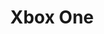 ---
title: 'Xbox One'
slug: xbox-one
company: microsoft
logo: '<path d="M127.912479,42.1733668 L120.28057,31.8153266 L112.657035,42.1733668 L109.516332,42.1733668 L118.691374,29.6587102 L110.311977,18.2830821 L113.45268,18.2830821 L120.28057,27.5607203 L127.108459,18.2830821 L130.247069,18.2830821 L121.873953,29.6566164 L131.051089,42.1733668 L127.912479,42.1733668 Z M68.4422111,42.1691792 L65.2994137,42.1691792 L57.669598,31.8153266 L50.0460637,42.1691792 L46.9011725,42.1691792 L56.0845896,29.6566164 L47.7093802,18.2830821 L50.8417085,18.2830821 L57.6654104,27.5628141 L64.4953936,18.2830821 L67.6360972,18.2830821 L59.2567002,29.6566164 L68.4422111,42.1691792 Z M85.9045226,30.561139 C87.2571189,31.7190117 87.9669179,33.3165829 87.9669179,35.1968174 C87.9669179,39.5037688 84.7026801,42.171273 79.4472362,42.171273 L69.7445561,42.1691792 L69.7445561,30.9778057 L64.7801508,30.9778057 C65.1423786,30.4396985 66.0950586,29.1268844 66.5138191,28.580402 L69.7445561,28.580402 L69.7445561,18.2809883 L79.4451424,18.2809883 C86.6478224,18.2809883 87.2110553,23.251675 87.2110553,24.7801508 C87.2128144,26.783705 86.1076335,28.6243305 84.3383585,29.5644891 C84.9041692,29.8223522 85.4312915,30.1577938 85.9045226,30.561139 Z M72.4267169,20.7747069 L72.4267169,28.580402 L79.4472362,28.580402 C82.6758794,28.580402 84.5288945,27.0833333 84.5288945,24.5707705 C84.5288945,21.2479062 81.3463149,20.7747069 79.4472362,20.7747069 L72.4267169,20.7747069 Z M79.4451424,39.6796482 C81.6289782,39.6796482 85.2910385,39.089196 85.2910385,35.1444724 C85.2910385,31.7190117 82.1063652,30.9840871 79.4451424,30.9840871 L72.4246231,30.9840871 L72.4246231,39.6796482 L79.4451424,39.6796482 Z M100.586265,17.7324121 C107.29062,17.7324121 111.968174,22.8643216 111.968174,30.2135678 C111.968174,37.5732831 107.29062,42.701005 100.586265,42.701005 C93.8756281,42.701005 89.1855109,37.5732831 89.1855109,30.2135678 C89.1855109,22.8643216 93.8756281,17.7324121 100.586265,17.7324121 Z M100.586265,40.1737856 C105.690955,40.1737856 109.252513,36.0762144 109.252513,30.2135678 C109.252513,24.3509213 105.690955,20.2554439 100.586265,20.2554439 C95.4731993,20.2554439 91.8907035,24.3509213 91.8907035,30.2135678 C91.8907035,36.0762144 95.4731993,40.1737856 100.586265,40.1737856 Z M5.94221106,15.7265494 L5.92336683,15.7432998 C5.89824121,15.7642379 7.69891122,14.2294807 14.4430486,20.9422111 C14.4618928,20.9589615 14.480737,20.9798995 14.480737,21.0071189 C14.480737,21.0301508 14.4639866,21.048995 14.4514238,21.0657454 C10.4417923,25.8354271 2.6821608,37.2131491 4.2001675,41.9074539 C4.21482412,41.9451424 4.21273032,41.9891122 4.17713568,42.0100503 C4.13944724,42.0288945 4.09757119,42.0100503 4.07035176,41.9765494 C1.42459858,38.5124474 -0.00594956295,34.2730504 7.27853379e-14,29.9141541 C-0.00654805772,24.5877892 2.12785391,19.4822756 5.92336683,15.7453936 L5.92336683,15.7432998 L5.94221106,15.7265494 Z M33.8860972,15.7265494 L33.9049414,15.7432998 L33.9049414,15.7453936 C37.7000838,19.4823543 39.8337863,24.5879994 39.8262144,29.9141541 C39.8321638,34.2730504 38.4016157,38.5124474 35.7558626,41.9765494 C35.730737,42.0100503 35.6867672,42.0288945 35.6490787,42.0100503 C35.6155779,41.9891122 35.6134841,41.9451424 35.6260469,41.9074539 C37.1440536,37.2131491 29.3907035,25.8270519 25.3831658,21.0552764 C25.3685092,21.038526 25.3538526,21.0196817 25.3538526,20.9987437 C25.3538526,20.9694305 25.370603,20.9484925 25.391541,20.931742 C32.1377722,14.2190117 33.9258794,15.7642379 33.9028476,15.7432998 L33.8860972,15.7265494 Z M19.9141541,10 C23.9321608,10 27.2382747,11.10134 30.2868509,12.9145729 C30.3245394,12.9334171 30.3350084,12.9752931 30.3203518,13.0129816 C30.3056951,13.0485762 30.2638191,13.0569514 30.2240369,13.0464824 C26.3693467,12.2131491 20.508794,15.5443886 19.9560302,15.8773032 C19.9434673,15.8856784 19.9309045,15.8940536 19.9141541,15.8940536 C19.8953099,15.8940536 19.8827471,15.8856784 19.8701843,15.8773032 C18.400335,15.0335008 12.9836683,12.1943049 9.57286432,13.0674204 C9.53517588,13.0757956 9.49329983,13.0695142 9.47654941,13.0318258 C9.46178151,12.9952536 9.47603554,12.9533824 9.51005025,12.9334171 C12.5586265,11.10134 15.9066164,10 19.9141541,10 Z M19.9141541,25.9715243 C19.9371859,25.9715243 19.9623116,25.9903685 19.9769682,26.0029313 C25.9359296,30.5339196 36.1348409,41.7357621 33.0213568,44.9036851 L33.0255444,44.8994975 L33.0234506,44.9036851 L33.019263,44.9036851 C29.3946517,48.085139 24.7348621,49.8366543 19.9120603,49.830402 C15.0887116,49.836203 10.4284186,48.0847782 6.80276382,44.9036851 L6.79857621,44.8994975 L6.80276382,44.9036851 C3.69556114,41.7357621 13.8923786,30.5339196 19.8450586,26.0029313 C19.861809,25.9903685 19.8890285,25.9715243 19.9141541,25.9715243 Z M177.409966,18.2830821 L180.071189,18.2830821 L180.071189,42.1524288 L177.405779,42.1482412 L163.26005,22.9627303 L163.26005,42.1335846 L160.600921,42.1335846 L160.600921,18.2642379 L162.969012,18.2684255 L177.409966,37.8873534 L177.409966,18.2830821 Z M146.796482,17.7282245 C153.500838,17.7282245 158.178392,22.8643216 158.178392,30.2093802 C158.178392,37.5690955 153.500838,42.7051926 146.796482,42.7051926 C140.085846,42.7051926 135.393635,37.5690955 135.393635,30.2093802 C135.393635,22.8622278 140.085846,17.7282245 146.796482,17.7282245 Z M146.796482,40.1737856 C151.901173,40.1737856 155.46273,36.0762144 155.46273,30.2093802 C155.46273,24.3488275 151.901173,20.2512563 146.796482,20.2512563 C141.683417,20.2512563 138.100921,24.3488275 138.100921,30.2093802 C138.100921,36.0762144 141.683417,40.1737856 146.796482,40.1737856 Z M185.730737,39.8157454 L199.930905,39.8157454 L199.930905,42.1524288 L183.056951,42.1524288 L183.056951,18.2663317 L199.765494,18.2663317 L199.765494,20.6009213 L185.730737,20.6009213 L185.730737,28.6474037 L198.873534,28.6474037 L198.873534,30.9840871 L185.730737,30.9840871 L185.730737,39.8157454 Z" />'
disc: true
cartridge: false
color: gray-700
order: 21
---